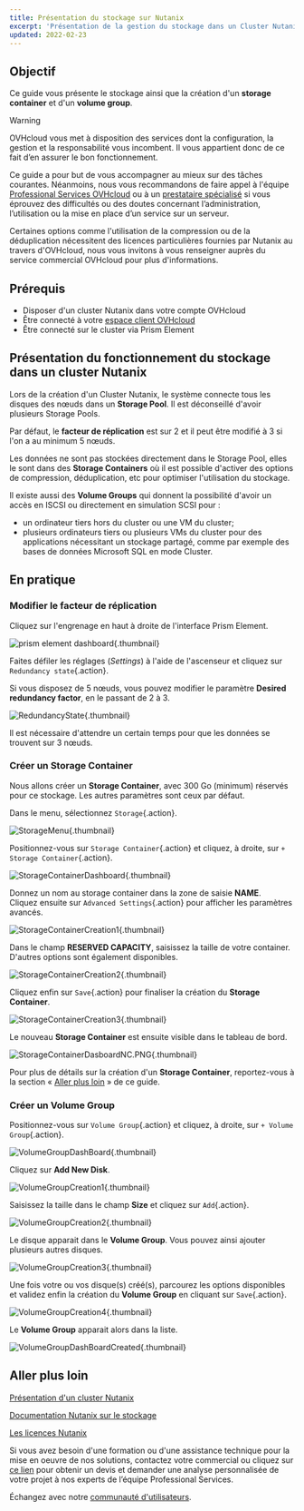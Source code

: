 ```yaml
---
title: Présentation du stockage sur Nutanix
excerpt: 'Présentation de la gestion du stockage dans un Cluster Nutanix'
updated: 2022-02-23
---
```


## Objectif

Ce guide vous présente le stockage ainsi que la création d'un **storage container** et d'un **volume group**.

> [!warning]
> OVHcloud vous met à disposition des services dont la configuration, la gestion et la responsabilité vous incombent. Il vous appartient donc de ce fait d’en assurer le bon fonctionnement.
>
> Ce guide a pour but de vous accompagner au mieux sur des tâches courantes. Néanmoins, nous vous recommandons de faire appel à l'équipe [Professional Services OVHcloud](https://www.ovhcloud.com/fr-ca/professional-services/) ou à un [prestataire spécialisé](https://partner.ovhcloud.com/fr-ca/directory/) si vous éprouvez des difficultés ou des doutes concernant l’administration, l’utilisation ou la mise en place d’un service sur un serveur.
>
> Certaines options comme l'utilisation de la compression ou de la déduplication nécessitent des licences particulières fournies par Nutanix au travers d'OVHcloud, nous vous invitons à vous renseigner auprès du service commercial OVHcloud pour plus d'informations.

## Prérequis

- Disposer d'un cluster Nutanix dans votre compte OVHcloud
- Être connecté à votre [espace client OVHcloud](https://ca.ovh.com/auth/?action=gotomanager&from=https://www.ovh.com/ca/fr/&ovhSubsidiary=qc)
- Être connecté sur le cluster via Prism Element

## Présentation du fonctionnement du stockage dans un cluster Nutanix

Lors de la création d'un Cluster Nutanix, le système connecte tous les disques des nœuds dans un **Storage Pool**. Il est déconseillé d'avoir plusieurs Storage Pools.

Par défaut, le **facteur de réplication** est sur 2 et il peut être modifié à 3 si l'on a au minimum 5 nœuds.

Les données ne sont pas stockées directement dans le Storage Pool, elles le sont dans des **Storage Containers** où il est possible d'activer des options de compression, déduplication, etc pour optimiser l'utilisation du stockage. 

Il existe aussi des **Volume Groups** qui donnent la possibilité d'avoir un accès en ISCSI ou directement en simulation SCSI pour :

* un ordinateur tiers hors du cluster ou une VM du cluster;
* plusieurs ordinateurs tiers ou plusieurs VMs du cluster pour des applications nécessitant un stockage partagé, comme par exemple des bases de données Microsoft SQL en mode Cluster.

## En pratique

### Modifier le **facteur de réplication** 

Cliquez sur l'engrenage en haut à droite de l'interface Prism Element.

![prism element dashboard](images/prism-element-dashboard.PNG){.thumbnail}

Faites défiler les réglages (*Settings*) à l'aide de l'ascenseur et cliquez sur `Redundancy state`{.action}.

Si vous disposez de 5 nœuds, vous pouvez modifier le paramètre **Desired redundancy factor**, en le passant de 2 à 3.

![RedundancyState](images/RedondancyState.PNG){.thumbnail}

Il est nécessaire d'attendre un certain temps pour que les données se trouvent sur 3 nœuds.

### Créer un **Storage Container**

Nous allons créer un **Storage Container**, avec 300 Go (minimum) réservés pour ce stockage. Les autres paramètres sont ceux par défaut.

Dans le menu, sélectionnez `Storage`{.action}.

![StorageMenu](images/StorageMenu.png){.thumbnail}

Positionnez-vous sur `Storage Container`{.action} et cliquez, à droite, sur  `+ Storage Container`{.action}.

![StorageContainerDashboard](images/StorageContainerDashboard.PNG){.thumbnail}

Donnez un nom au storage container dans la zone de saisie **NAME**.<br>
Cliquez ensuite sur `Advanced Settings`{.action} pour afficher les paramètres avancés.

![StorageContainerCreation1](images/StorageContainerCreation1.PNG){.thumbnail}

Dans le champ **RESERVED CAPACITY**, saisissez la taille de votre container. D'autres options sont également disponibles.

![StorageContainerCreation2](images/StorageContainerCreation2.PNG){.thumbnail}

Cliquez enfin sur `Save`{.action} pour finaliser la création du **Storage Container**.

![StorageContainerCreation3](images/StorageContainerCreation3.PNG){.thumbnail}

Le nouveau **Storage Container** est ensuite visible dans le tableau de bord.

![StorageContainerDasboardNC.PNG](images/StorageContainerDasboardNC.PNG){.thumbnail}

Pour plus de détails sur la création d'un **Storage Container**, reportez-vous à la section « [Aller plus loin](#gofurther) » de ce guide.

### Créer un **Volume Group**

Positionnez-vous sur `Volume Group`{.action} et cliquez, à droite, sur `+ Volume Group`{.action}.

![VolumeGroupDashBoard](images/VolumeGroupDashBoard.PNG){.thumbnail}

Cliquez sur **Add New Disk**.

![VolumeGroupCreation1](images/VolumeGroupCreation1.PNG){.thumbnail}

Saisissez la taille dans le champ **Size** et cliquez sur `Add`{.action}.

![VolumeGroupCreation2](images/VolumeGroupCreation2.PNG){.thumbnail}

Le disque apparait dans le **Volume Group**. Vous pouvez ainsi ajouter plusieurs autres disques.

![VolumeGroupCreation3](images/VolumeGroupCreation3.PNG){.thumbnail}

Une fois votre ou vos disque(s) créé(s), parcourez les options disponibles et validez enfin la création du **Volume Group** en cliquant sur `Save`{.action}.

![VolumeGroupCreation4](images/VolumeGroupCreation4.PNG){.thumbnail}

Le **Volume Group** apparait alors dans la liste.

![VolumeGroupDashBoardCreated](images/VolumeGroupDashBoardCreated.PNG){.thumbnail}

## Aller plus loin <a name="gofurther"></a>

[Présentation d'un cluster Nutanix](/pages/hosted_private_cloud/nutanix_on_ovhcloud/03-nutanix-hci)

[Documentation Nutanix sur le stockage](https://portal.nutanix.com/page/documents/details?targetId=Web-Console-Guide-Prism-v5_20:wc-storage-management-wc-c.html)

[Les licences Nutanix](https://www.nutanix.com/products/software-options)

Si vous avez besoin d'une formation ou d'une assistance technique pour la mise en oeuvre de nos solutions, contactez votre commercial ou cliquez sur [ce lien](https://www.ovhcloud.com/fr-ca/professional-services/) pour obtenir un devis et demander une analyse personnalisée de votre projet à nos experts de l’équipe Professional Services.

Échangez avec notre [communauté d'utilisateurs](/links/community).
